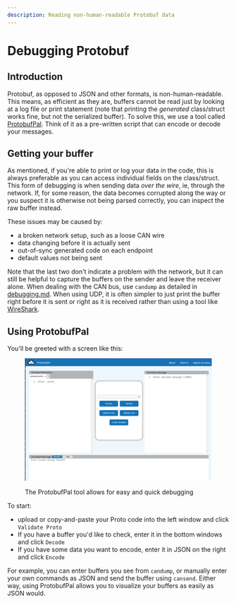 ```yaml
---
description: Reading non-human-readable Protobuf data
---
```


# Debugging Protobuf

## Introduction

Protobuf, as opposed to JSON and other formats, is non-human-readable. This means, as efficient as they are, buffers cannot be read just by looking at a log file or print statement (note that printing the _generated_ class/struct works fine, but not the serialized buffer). To solve this, we use a tool called [ProtobufPal](https://www.protobufpal.com/). Think of it as a pre-written script that can encode or decode your messages.

## Getting your buffer

As mentioned, if you're able to print or log your data in the code, this is always preferable as you can access individual fields on the class/struct. This form of debugging is when sending data _over the wire_, ie, through the network. If, for some reason, the data becomes corrupted along the way or you suspect it is otherwise not being parsed correctly, you can inspect the raw buffer instead.

These issues may be caused by:&#x20;

* a broken network setup, such as a loose CAN wire
* data changing before it is actually sent
* out-of-sync generated code on each endpoint
* default values not being sent

Note that the last two don't indicate a problem with the network, but it can still be helpful to capture the buffers on the sender and leave the receiver alone. When dealing with the CAN bus, use `candump` as detailed in [debugging.md](../../legacy-docs/can-bus/debugging.md "mention"). When using UDP, it is often simpler to just print the buffer right before it is sent or right as it is received rather than using a tool like [WireShark](https://www.wireshark.org/).&#x20;

## Using ProtobufPal

You'll be greeted with a screen like this:&#x20;

<figure><img src="../../.gitbook/assets/image (1).png" alt=""><figcaption><p>The ProtobufPal tool allows for easy and quick debugging</p></figcaption></figure>

To start:&#x20;

* upload or copy-and-paste your Proto code into the left window and click `Validate Proto`
* If you have a buffer you'd like to check, enter it in the bottom windows and click `Decode`
* If you have some data you want to encode, enter it in JSON on the right and click `Encode`

For example, you can enter buffers you see from `candump`, or manually enter your own commands as JSON and send the buffer using `cansend`. Either way, using ProtobufPal allows you to visualize your buffers as easily as JSON would.
